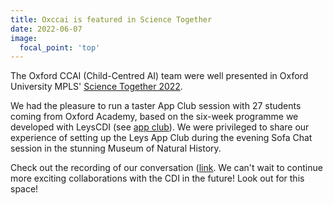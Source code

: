 ```yaml
---
title: Oxccai is featured in Science Together
date: 2022-06-07
image:
  focal_point: 'top'
---
```



The Oxford CCAI (Child-Centred AI) team were well presented in Oxford University MPLS' [Science Together 2022](https://www.youtube.com/watch?v=fYUz4FE7Cjk).

We had the pleasure to run a taster App Club session with 27 students coming from Oxford Academy, based on the six-week programme we developed with LeysCDI (see [app club](https://koala.web.ox.ac.uk/article/leys-oxford-app-club)). We were privileged to share our experience of setting up the Leys App Club during the evening Sofa Chat session in the stunning Museum of Natural History.

Check out the recording of our conversation ([link](https://www.youtube.com/watch?v=fYUz4FE7Cjk). We can't wait to continue more exciting collaborations with the CDI in the future! Look out for this space!